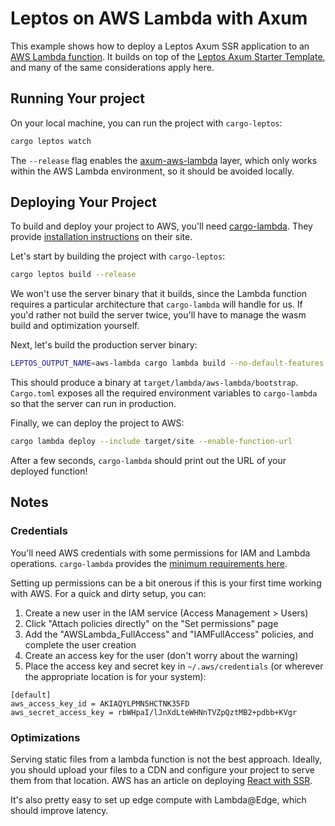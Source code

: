 # Leptos on AWS Lambda with Axum

This example shows how to deploy a Leptos Axum SSR application to an [AWS Lambda function](https://aws.amazon.com/lambda/).
It builds on top of the [Leptos Axum Starter Template](https://github.com/leptos-rs/start-axum),
and many of the same considerations apply here.

## Running Your project

On your local machine, you can run the project with `cargo-leptos`:

```bash
cargo leptos watch
```

The `--release` flag enables the [axum-aws-lambda](https://github.com/lazear/axum-aws-lambda) layer,
which only works within the AWS Lambda environment,
so it should be avoided locally.

## Deploying Your Project

To build and deploy your project to AWS, you'll need [cargo-lambda](https://www.cargo-lambda.info/).
They provide [installation instructions](https://www.cargo-lambda.info/guide/installation.html) on their site.

Let's start by building the project with `cargo-leptos`:

```bash
cargo leptos build --release
```

We won't use the server binary that it builds, since
the Lambda function requires a particular architecture that
`cargo-lambda` will handle for us. If you'd rather not build the server twice,
you'll have to manage the wasm build and optimization yourself.

Next, let's build the production server binary:

```bash
LEPTOS_OUTPUT_NAME=aws-lambda cargo lambda build --no-default-features --features=ssr --release
```

This should produce a binary at `target/lambda/aws-lambda/bootstrap`.
`Cargo.toml` exposes all the required environment variables to `cargo-lambda`
so that the server can run in production.

Finally, we can deploy the project to AWS:

```bash
cargo lambda deploy --include target/site --enable-function-url
```

After a few seconds, `cargo-lambda` should print out the URL of your deployed function!

## Notes

### Credentials

You'll need AWS credentials with some permissions for IAM and Lambda operations.
`cargo-lambda` provides the [minimum requirements here](https://www.cargo-lambda.info/commands/deploy.html#user-profile).

Setting up permissions can be a bit onerous if this is your first time working with AWS.
For a quick and dirty setup, you can:
1. Create a new user in the IAM service (Access Management > Users)
2. Click "Attach policies directly" on the "Set permissions" page
3. Add the "AWSLambda_FullAccess" and "IAMFullAccess" policies, and complete the user creation
4. Create an access key for the user (don't worry about the warning)
5. Place the access key and secret key in `~/.aws/credentials` (or wherever the
  appropriate location is for your system):

```
[default]
aws_access_key_id = AKIAQYLPMN5HCTNK35FD
aws_secret_access_key = rbWHpaI/lJnXdLteWHNnTVZpQztMB2+pdbb+KVgr
````

### Optimizations

Serving static files from a lambda function is not the best approach.
Ideally, you should upload your files to a CDN and configure
your project to serve them from that location.
AWS has an article on deploying [React with SSR](https://aws.amazon.com/blogs/compute/building-server-side-rendering-for-react-in-aws-lambda/).

It's also pretty easy to set up edge compute with Lambda@Edge,
which should improve latency.
